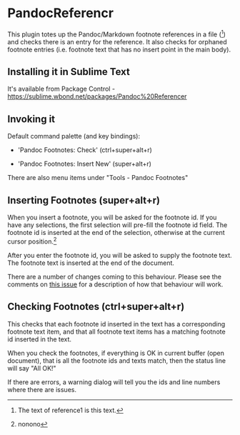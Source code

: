 PandocReferencr
===============

This plugin totes up the Pandoc/Markdown footnote references in a file ([^reference1]) and checks there is an entry for the reference. It also checks for orphaned footnote entries (i.e. footnote text that has no insert point in the main body).

Installing it in Sublime Text
-----------------------------

It's available from Package Control - https://sublime.wbond.net/packages/Pandoc%20Referencer


Invoking it
-----------

Default command palette (and key bindings):

* 'Pandoc Footnotes: Check' (ctrl+super+alt+r)

* 'Pandoc Footnotes: Insert New' (super+alt+r)

There are also menu items under "Tools - Pandoc Footnotes"

Inserting Footnotes (super+alt+r)
-------------------

When you insert a footnote, you will be asked for the footnote id. If you have any selections, the first selection will pre-fill the footnote id field. The footnote id is inserted at the end of the selection, otherwise at the current cursor position.[^no]

After you enter the footnote id, you will be asked to supply the footnote text. The footnote text is inserted at the end of the document.

There are a number of changes coming to this behaviour. Please see the comments on [this issue](https://github.com/scotartt/PandocReferencr/issues/1) for a description of how that behaviour will work.

Checking Footnotes (ctrl+super+alt+r)
------------------

This checks that each footnote id inserted in the text has a corresponding footnote text item, and that all footnote text items has a matching footnote id inserted in the text.

When you check the footnotes, if everything is OK in current buffer (open document), that is all the footnote ids and texts match, then the status line will say "All OK!"

If there are errors, a warning dialog will tell you the ids and line numbers where there are issues.


  [^reference1]: The text of reference1 is this text.

  [^no]: nonono
